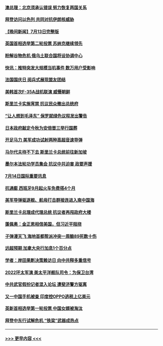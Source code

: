 #### [澳总理：北京须承认错误 努力恢复两国关系](../pages/prog202/a103479406.md?t=07150901) 
#### [拜登访问以色列 共同对抗伊朗核威胁](../pages/prog202/a103479345.md?t=07150901) 
#### [【晚间新闻】7月13日完整版](../pages/prog202/a103478796.md?t=07150901) 
#### [英国首相选举第二轮投票 苏纳克继续领先](../pages/prog202/a103479335.md?t=07150901) 
#### [盼解谷物危机 俄乌土联合国将设协调中心](../pages/prog202/a103479343.md?t=07150901) 
#### [快讯：推特突发大规模当机事件 数万用户受影响](../pages/prog202/a103479331.md?t=07150901) 
#### [法国国庆日 阅兵式展现盟友团结](../pages/prog202/a103479333.md?t=07150901) 
#### [美韩首次F-35A战机联演 威慑朝鲜](../pages/prog202/a103479340.md?t=07150901) 
#### [斯里兰卡实施宵禁 抗议民众撤出总统府](../pages/prog202/a103479337.md?t=07150901) 
#### [“让人想到毛泽东” 保罗就绿色议程发出警告](../pages/prog202/a103479066.md?t=07150901) 
#### [日本政府敲定今秋为安倍晋三举行国葬](../pages/prog202/a103479020.md?t=07150901) 
#### [开足马力 美军成功试射两种高超音速导弹](../pages/prog202/a103479071.md?t=07150901) 
#### [马尔代夫待不下去 斯里兰卡总统前往新加坡](../pages/prog202/a103479057.md?t=07150901) 
#### [墨尔本法轮功学员集会 抗议中共迫害 政要声援](../pages/prog202/a103479031.md?t=07150901) 
#### [7月14日国际重要讯息](../pages/prog202/a103479027.md?t=07150901) 
#### [抗通膨 西班牙9月起火车免费搭4个月](../pages/prog202/a103479007.md?t=07150901) 
#### [美军导弹驱逐舰、航母打击群接连进入南中国海](../pages/prog202/a103478992.md?t=07150901) 
#### [斯里兰卡总理成代理总统 抗议者再闯政府大楼](../pages/prog202/a103478940.md?t=07150901) 
#### [蓬佩奥：金正恩相信美国，但习近平阻挠](../pages/prog202/a103478928.md?t=07150901) 
#### [子弹漫天飞 海地首都帮派冲突一周酿89死数十伤](../pages/prog202/a103478901.md?t=07150901) 
#### [远超预期 加拿大央行加息1个百分点](../pages/prog202/a103478855.md?t=07150901) 
#### [学者：岸田果断决策赖访日 向中共释多重信号](../pages/prog202/a103478860.md?t=07150901) 
#### [2022环太军演 美太平洋舰队司令：为保卫台湾](../pages/prog202/a103478842.md?t=07150901) 
#### [中共武官假扮记者混入论坛 遭斐济警方驱离](../pages/prog202/a103478844.md?t=07150901) 
#### [又一中国手机被查 印度控OPPO逃税上亿美元](../pages/prog202/a103478735.md?t=07150901) 
#### [英新首相选举第一轮投票 中国女婿被淘汰](../pages/prog202/a103478737.md?t=07150901) 
#### [拜登中东行试解危机 “铁梁”武器成热点](../pages/prog202/a103478743.md?t=07150901) 

----
#### [ >>> 更早内容 <<< ](../indexes/prog202-earlier.md)
